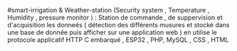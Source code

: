 #smart-irrigation & Weather-station
(Security system , Temperature , Humidity , pressure monitor ) : Station de commande , de suppervision et d'acquisition les donneés ( détection des différents musures et stocké dans une base de donnée puis afficher sur une application web ) en utilise le protocole applicatif HTTP C embarqué , ESP32 , PHP, MySQL , CSS , HTML

